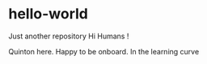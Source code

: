 # hello-world
Just another repository
Hi Humans !

Quinton here. Happy to be onboard. In the learning curve

